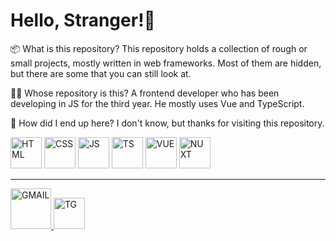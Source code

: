 <h1>Hello, Stranger!👋</h1>

📦 What is this repository?
This repository holds a collection of rough or small projects, mostly written in web frameworks.
Most of them are hidden, but there are some that you can still look at.

👨‍💻 Whose repository is this?
A frontend developer who has been developing in JS for the third year.
He mostly uses Vue and TypeScript.

🌚 How did I end up here?
I don't know, but thanks for visiting this repository.

<p dir="auto">
    <img src="https://cdn.worldvectorlogo.com/logos/html-1.svg" alt="HTML" width="50" />
    <img src="https://cdn.worldvectorlogo.com/logos/css-3.svg" alt="CSS"  width="50" />
    <img src="https://cdn.worldvectorlogo.com/logos/logo-javascript.svg" alt="JS"  width="50" />
    <img src="https://cdn.jsdelivr.net/gh/devicons/devicon/icons/typescript/typescript-plain.svg" width="50" alt="TS" />
    <img src="https://cdn.worldvectorlogo.com/logos/vue-js-1.svg" alt="VUE"  width="50" />
    <img src="https://cdn.worldvectorlogo.com/logos/nuxt-2.svg" alt="NUXT"  width="50" />
</p>

<hr />

<a href='mailto:aanar1k14@gmail.com' target='_blank'>
    <img src="https://cdn.worldvectorlogo.com/logos/gmail-icon.svg" alt="GMAIL" style="max-width: 100%; width: 65px;">
</a>

<a href="https://t.me/aanar1k" target='_blank'>
    <img src="https://cdn.worldvectorlogo.com/logos/telegram.svg" alt="TG" style="max-width: 100%; width: 50px;">
</a>
